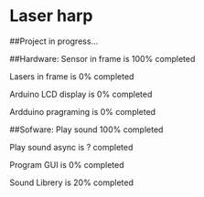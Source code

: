 # Laser harp
##Project in progress...


##Hardware:
Sensor in frame is 100% completed

Lasers in frame is 0% completed

Arduino LCD display is 0% completed

Ardduino pragraming is 0% completed


##Sofware:
Play sound 100% completed

Play sound async is ? completed

Program GUI is 0% completed

Sound Librery is 20% completed


